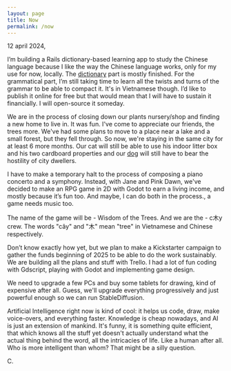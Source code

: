 ```yaml
---
layout: page
title: Now
permalink: /now
---
```


12 april 2024,

I’m building a Rails dictionary-based learning app to study the Chinese language because I like the way the Chinese language works,
only for my use for now, locally.
The [dictionary](/files/dictionary.png) part is mostly finished. For the grammatical part, I’m still taking time to learn all the twists and turns of the grammar to be able to compact it.
It's in Vietnamese though. I’d like to publish it online for free but that would mean that I will have to sustain it financially.
I will open-source it someday.

We are in the process of closing down our plants nursery/shop and finding a new home to live in. It was fun. I've come to appreciate our friends, the trees more.
We've had some plans to move to a place near a lake and a small forest, but they fell through. So now, we're staying in the same city for at least 6 more months.
Our cat will still be able to use his indoor litter box and his two cardboard properties and our [dog](/files/painting_dog.jpg) will still have to bear the hostility of city dwellers.

I have to make a temporary halt to the process of composing a piano concerto and a symphony.
Instead, with Jane and Pink Dawn, we've decided to make an RPG game in 2D with Godot to earn a living income, and mostly because it’s fun too.
And maybe, I can do both in the process., a game needs music too.

The name of the game will be - Wisdom of the Trees. And we are the - c木y crew.
The words "cây" and "木" mean "tree" in Vietnamese and Chinese respectively.

Don’t know exactly how yet, but we plan to make a Kickstarter campaign to gather the funds beginning of 2025 to be able to do the work sustainably.
We are building all the plans and stuff with Trello. I had a lot of fun coding with Gdscript, playing with Godot and implementing game design.

We need to upgrade a few PCs and buy some tablets for drawing, kind of expensive after all.
Guess, we'll upgrade everything progressively and just powerful enough so we can run StableDiffusion.

Artificial Intelligence right now is kind of cool: it helps us code, draw, make voice-overs, and everything faster.
Knowledge is cheap nowadays, and AI is just an extension of mankind. It's funny, it is something quite efficient, that which knows all the stuff yet doesn't actually understand what the actual thing behind the word, all the intricacies of life. Like a human after all. Who is more intelligent than whom? That might be a silly question.

C.